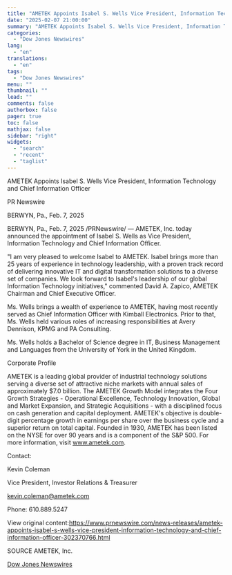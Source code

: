 ```yaml
---
title: "AMETEK Appoints Isabel S. Wells Vice President, Information Technology and Chief Information Officer"
date: "2025-02-07 21:00:00"
summary: "AMETEK Appoints Isabel S. Wells Vice President, Information Technology and Chief Information OfficerPR NewswireBERWYN, Pa., Feb. 7, 2025BERWYN, Pa., Feb. 7, 2025 /PRNewswire/ — AMETEK, Inc. today announced the appointment of Isabel S. Wells as Vice President, Information Technology and Chief Information Officer.\"I am very pleased to welcome Isabel to..."
categories:
  - "Dow Jones Newswires"
lang:
  - "en"
translations:
  - "en"
tags:
  - "Dow Jones Newswires"
menu: ""
thumbnail: ""
lead: ""
comments: false
authorbox: false
pager: true
toc: false
mathjax: false
sidebar: "right"
widgets:
  - "search"
  - "recent"
  - "taglist"
---
```


AMETEK Appoints Isabel S. Wells Vice President, Information Technology and Chief Information Officer

PR Newswire

BERWYN, Pa., Feb. 7, 2025

BERWYN, Pa., Feb. 7, 2025 /PRNewswire/ — AMETEK, Inc. today announced the appointment of Isabel S. Wells as Vice President, Information Technology and Chief Information Officer.

"I am very pleased to welcome Isabel to AMETEK. Isabel brings more than 25 years of experience in technology leadership, with a proven track record of delivering innovative IT and digital transformation solutions to a diverse set of companies. We look forward to Isabel's leadership of our global Information Technology initiatives," commented David A. Zapico, AMETEK Chairman and Chief Executive Officer.

Ms. Wells brings a wealth of experience to AMETEK, having most recently served as Chief Information Officer with Kimball Electronics. Prior to that, Ms. Wells held various roles of increasing responsibilities at Avery Dennison, KPMG and PA Consulting.

Ms. Wells holds a Bachelor of Science degree in IT, Business Management and Languages from the University of York in the United Kingdom.

Corporate Profile

AMETEK is a leading global provider of industrial technology solutions serving a diverse set of attractive niche markets with annual sales of approximately $7.0 billion. The AMETEK Growth Model integrates the Four Growth Strategies - Operational Excellence, Technology Innovation, Global and Market Expansion, and Strategic Acquisitions - with a disciplined focus on cash generation and capital deployment. AMETEK's objective is double-digit percentage growth in earnings per share over the business cycle and a superior return on total capital. Founded in 1930, AMETEK has been listed on the NYSE for over 90 years and is a component of the S&P 500. For more information, visit www.ametek.com.

Contact:

Kevin Coleman

Vice President, Investor Relations & Treasurer

kevin.coleman@ametek.com

Phone: 610.889.5247

View original content:https://www.prnewswire.com/news-releases/ametek-appoints-isabel-s-wells-vice-president-information-technology-and-chief-information-officer-302370766.html

SOURCE AMETEK, Inc.

[Dow Jones Newswires](https://www.tradingview.com/news/DJN_DN20250207005744:0/)
